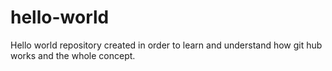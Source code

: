 # hello-world
Hello world repository created in order to learn and understand how git hub works and the whole concept.
